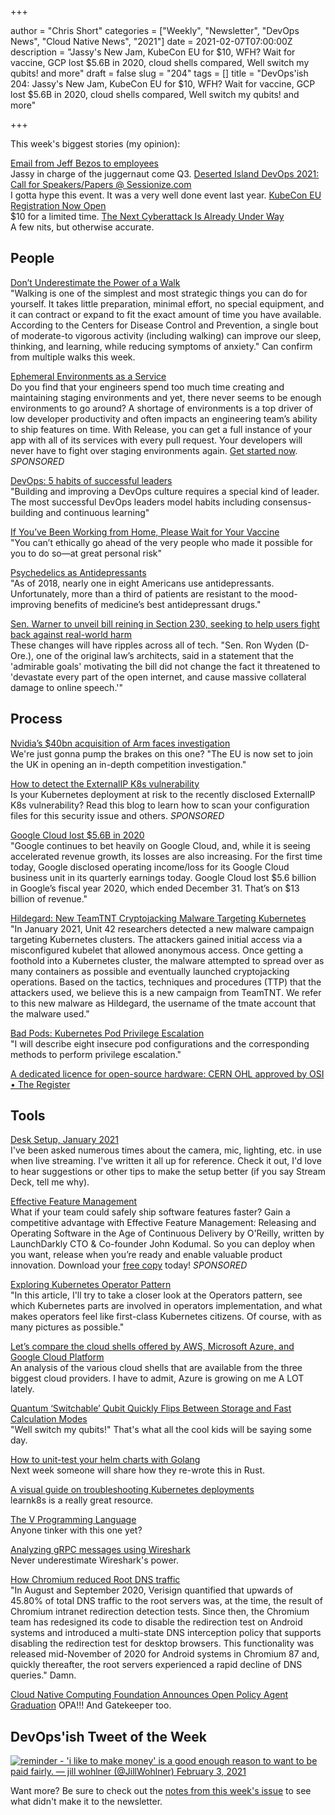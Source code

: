 +++

author = "Chris Short"
categories = ["Weekly", "Newsletter", "DevOps News", "Cloud Native News", "2021"]
date = 2021-02-07T07:00:00Z
description = "Jassy's New Jam, KubeCon EU for $10, WFH? Wait for vaccine, GCP lost $5.6B in 2020, cloud shells compared, Well switch my qubits! and more"
draft = false
slug = "204"
tags = []
title = "DevOps'ish 204: Jassy's New Jam, KubeCon EU for $10, WFH? Wait for vaccine, GCP lost $5.6B in 2020, cloud shells compared, Well switch my qubits! and more"

+++

This week's biggest stories (my opinion):

[Email from Jeff Bezos to employees](https://www.aboutamazon.com/news/company-news/email-from-jeff-bezos-to-employees)  
Jassy in charge of the juggernaut come Q3.
[Deserted Island DevOps 2021: Call for Speakers/Papers @ Sessionize.com](https://sessionize.com/deserted-island-devops-2021/)  
I gotta hype this event. It was a very well done event last year.
[KubeCon EU Registration Now Open](https://events.linuxfoundation.org/kubecon-cloudnativecon-europe/register/)  
$10 for a limited time.
[The Next Cyberattack Is Already Under Way](https://www.newyorker.com/magazine/2021/02/08/the-next-cyberattack-is-already-under-way)  
A few nits, but otherwise accurate.

## People

[Don’t Underestimate the Power of a Walk](https://hbr.org/2021/02/dont-underestimate-the-power-of-a-walk)  
"Walking is one of the simplest and most strategic things you can do for yourself. It takes little preparation, minimal effort, no special equipment, and it can contract or expand to fit the exact amount of time you have available. According to the Centers for Disease Control and Prevention, a single bout of moderate-to vigorous activity (including walking) can improve our sleep, thinking, and learning, while reducing symptoms of anxiety." Can confirm from multiple walks this week.

[Ephemeral Environments as a Service](https://releaseapp.io/?utm_source=devopsish&utm_medium=email&utm_content=get-started&utm_campaign=202102)  
Do you find that your engineers spend too much time creating and maintaining staging environments and yet, there never seems to be enough environments to go around? A shortage of environments is a top driver of low developer productivity and often impacts an engineering team’s ability to ship features on time. With Release, you can get a full instance of your app with all of its services with every pull request. Your developers will never have to fight over staging environments again. [Get started now](https://releaseapp.io/?utm_source=devopsish&utm_medium=email&utm_content=get-started&utm_campaign=202102). *SPONSORED*

[DevOps: 5 habits of successful leaders](https://enterprisersproject.com/article/2021/2/devops-5-habits-successful-leaders)  
"Building and improving a DevOps culture requires a special kind of leader. The most successful DevOps leaders model habits including consensus-building and continuous learning"

[If You’ve Been Working from Home, Please Wait for Your Vaccine](https://www.scientificamerican.com/article/if-youve-been-working-from-home-please-wait-for-your-vaccine1/)  
"You can’t ethically go ahead of the very people who made it possible for you to do so—at great personal risk"

[Psychedelics as Antidepressants](https://www.scientificamerican.com/article/psychedelics-as-antidepressants/)  
"As of 2018, nearly one in eight Americans use antidepressants. Unfortunately, more than a third of patients are resistant to the mood-improving benefits of medicine’s best antidepressant drugs."

[Sen. Warner to unveil bill reining in Section 230, seeking to help users fight back against real-world harm](https://www.washingtonpost.com/technology/2021/02/05/senate-warner-section-230-reform/)  
These changes will have ripples across all of tech. "Sen. Ron Wyden (D-Ore.), one of the original law’s architects, said in a statement that the 'admirable goals' motivating the bill did not change the fact it threatened to 'devastate every part of the open internet, and cause massive collateral damage to online speech.'"

## Process

[Nvidia’s $40bn acquisition of Arm faces investigation](https://www.siliconrepublic.com/companies/nvidia-arm-acquisition-eu-investigation)  
We're just gonna pump the brakes on this one? "The EU is now set to join the UK in opening an in-depth competition investigation."

[How to detect the ExternalIP K8s vulnerability](https://snyk.io/blog/detect-externalip-kubernetes-vulnerability-with-snyk/?utm_source=devopsish&utm_medium=newsletter&utm_campaign=snyk&utm_term=kubernetes&utm_content=204)  
Is your Kubernetes deployment at risk to the recently disclosed ExternalIP K8s vulnerability? Read this blog to learn how to scan your configuration files for this security issue and others. *SPONSORED*

[Google Cloud lost $5.6B in 2020](https://techcrunch.com/2021/02/02/google-cloud-lost-5-6b-in-2020/)  
"Google continues to bet heavily on Google Cloud, and, while it is seeing accelerated revenue growth, its losses are also increasing. For the first time today, Google disclosed operating income/loss for its Google Cloud business unit in its quarterly earnings today. Google Cloud lost $5.6 billion in Google’s fiscal year 2020, which ended December 31. That’s on $13 billion of revenue."

[Hildegard: New TeamTNT Cryptojacking Malware Targeting Kubernetes](https://unit42.paloaltonetworks.com/hildegard-malware-teamtnt/)  
"In January 2021, Unit 42 researchers detected a new malware campaign targeting Kubernetes clusters. The attackers gained initial access via a misconfigured kubelet that allowed anonymous access. Once getting a foothold into a Kubernetes cluster, the malware attempted to spread over as many containers as possible and eventually launched cryptojacking operations. Based on the tactics, techniques and procedures (TTP) that the attackers used, we believe this is a new campaign from TeamTNT. We refer to this new malware as Hildegard, the username of the tmate account that the malware used."

[Bad Pods: Kubernetes Pod Privilege Escalation](https://labs.bishopfox.com/tech-blog/bad-pods-kubernetes-pod-privilege-escalation)  
"I will describe eight insecure pod configurations and the corresponding methods to perform privilege escalation."

[A dedicated licence for open-source hardware: CERN OHL approved by OSI • The Register](https://www.theregister.com/2021/01/29/cern_ohl_approved/)

## Tools

[Desk Setup, January 2021](https://chrisshort.net/desk-setup-january-2021/)  
I've been asked numerous times about the camera, mic, lighting, etc. in use when live streaming. I've written it all up for reference. Check it out, I'd love to hear suggestions or other tips to make the setup better (if you say Stream Deck, tell me why).

[Effective Feature Management](https://learn.launchdarkly.com/effective-feature-management/?utm_source=devopsish&utm_medium=news_pod&utm_campaign=21q1-newsletter)  
What if your team could safely ship software features faster? Gain a competitive advantage with Effective Feature Management: Releasing and Operating Software in the Age of Continuous Delivery by O'Reilly, written by LaunchDarkly CTO & Co-founder John Kodumal. So you can deploy when you want, release when you’re ready and enable valuable product innovation. Download your [free copy](https://learn.launchdarkly.com/effective-feature-management/?utm_source=devopsish&utm_medium=news_pod&utm_campaign=21q1-newsletter) today! *SPONSORED*

[Exploring Kubernetes Operator Pattern](https://iximiuz.com/en/posts/kubernetes-operator-pattern/)  
"In this article, I'll try to take a closer look at the Operators pattern, see which Kubernetes parts are involved in operators implementation, and what makes operators feel like first-class Kubernetes citizens. Of course, with as many pictures as possible."

[Let’s compare the cloud shells offered by AWS, Microsoft Azure, and Google Cloud Platform](https://seroter.com/2021/02/03/lets-compare-the-cloud-shells-offered-by-aws-microsoft-azure-and-google-cloud-platform/)  
An analysis of the various cloud shells that are available from the three biggest cloud providers. I have to admit, Azure is growing on me A LOT lately.

[Quantum ‘Switchable’ Qubit Quickly Flips Between Storage and Fast Calculation Modes](https://thenewstack.io/quantum-switchable-qubit-quickly-flips-between-storage-and-fast-calculation-modes/)  
"Well switch my qubits!" That's what all the cool kids will be saying some day.

[How to unit-test your helm charts with Golang](https://blog.heyal.co.uk/unit-testing-helm-charts/)  
Next week someone will share how they re-wrote this in Rust.

[A visual guide on troubleshooting Kubernetes deployments](https://learnk8s.io/troubleshooting-deployments)  
learnk8s is a really great resource.

[The V Programming Language](https://vlang.io/)  
Anyone tinker with this one yet?

[Analyzing gRPC messages using Wireshark](https://grpc.io/blog/wireshark/)  
Never underestimate Wireshark's power.

[How Chromium reduced Root DNS traffic](https://blog.apnic.net/2021/02/04/how-chromium-reduces-root-dns-traffic/)  
"In August and September 2020, Verisign quantified that upwards of 45.80% of total DNS traffic to the root servers was, at the time, the result of Chromium intranet redirection detection tests. Since then, the Chromium team has redesigned its code to disable the redirection test on Android systems and introduced a multi-state DNS interception policy that supports disabling the redirection test for desktop browsers. This functionality was released mid-November of 2020 for Android systems in Chromium 87 and, quickly thereafter, the root servers experienced a rapid decline of DNS queries." Damn.

[Cloud Native Computing Foundation Announces Open Policy Agent Graduation](https://www.cncf.io/announcements/2021/02/04/cloud-native-computing-foundation-announces-open-policy-agent-graduation/)
OPA!!! And Gatekeeper too.

## DevOps'ish Tweet of the Week

[![reminder - 'i like to make money' is a good enough reason to want to be paid fairly. — jill wohlner (@JillWohlner) February 3, 2021](/images/204-devopsish-tweet-of-the-week.png)](https://twitter.com/JillWohlner/status/1357082152094040064)

Want more? Be sure to check out the [notes from this week's issue](https://devopsish.com/204/notes/) to see what didn't make it to the newsletter.
